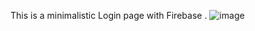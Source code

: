 This is a minimalistic Login page with Firebase .
![image](https://github.com/SahilRaut14/LoginPage/assets/100335359/61423936-e5b1-46a2-953b-2d9c263e3ed4)
